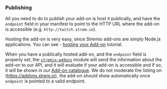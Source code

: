 ### Publishing

All you need to do to publish your add-on is host it publically, and have the `endpoint` field in your manifest to point to the HTTP URL where the add-on is accessible (e.g. `http://twitch.strem.io`).

Hosting the add-on is very easy, since Stremio add-ons are simply Node.js applications. You can see - [hosting your Add-on](/docs/tutorial/hosting.md) tutorial.

When you have a publically hosted add-on, and the `endpoint` field is properly set, the [`stremio-addons`](https://github.com/Stremio/stremio-addons) module will send the information about the add-on to our API, and it will evaluate if your add-on is accessible and if so, it will be shown in our [Add-on catalogue](https://addons.strem.io). We do not moderate the listing on (https://addons.strem.io), the add-on should show automatically once `endpoint` is pointed to a valid endpoint.

